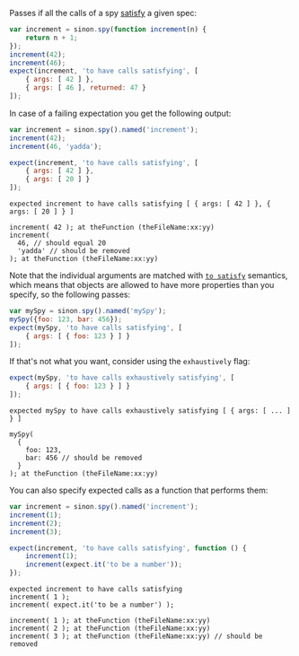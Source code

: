 Passes if all the calls of a spy [satisfy](http://unexpected.js.org/assertions/any/to-satisfy/) a given spec:

```js
var increment = sinon.spy(function increment(n) {
    return n + 1;
});
increment(42);
increment(46);
expect(increment, 'to have calls satisfying', [
    { args: [ 42 ] },
    { args: [ 46 ], returned: 47 }
]);
```

In case of a failing expectation you get the following output:

```js
var increment = sinon.spy().named('increment');
increment(42);
increment(46, 'yadda');

expect(increment, 'to have calls satisfying', [
    { args: [ 42 ] },
    { args: [ 20 ] }
]);
```

```output
expected increment to have calls satisfying [ { args: [ 42 ] }, { args: [ 20 ] } ]

increment( 42 ); at theFunction (theFileName:xx:yy)
increment(
  46, // should equal 20
  'yadda' // should be removed
); at theFunction (theFileName:xx:yy)
```

Note that the individual arguments are matched with
[`to satisfy`](http://unexpected.js.org/assertions/any/to-satisfy/)
semantics, which means that objects are allowed to have more properties than you
specify, so the following passes:

```js
var mySpy = sinon.spy().named('mySpy');
mySpy({foo: 123, bar: 456});
expect(mySpy, 'to have calls satisfying', [
    { args: [ { foo: 123 } ] }
]);
```

If that's not what you want, consider using the `exhaustively` flag:

```js
expect(mySpy, 'to have calls exhaustively satisfying', [
    { args: [ { foo: 123 } ] }
]);
```

```output
expected mySpy to have calls exhaustively satisfying [ { args: [ ... ] } ]

mySpy(
  {
    foo: 123,
    bar: 456 // should be removed
  }
); at theFunction (theFileName:xx:yy)
```

You can also specify expected calls as a function that performs them:

```js
var increment = sinon.spy().named('increment');
increment(1);
increment(2);
increment(3);

expect(increment, 'to have calls satisfying', function () {
    increment(1);
    increment(expect.it('to be a number'));
});
```

```output
expected increment to have calls satisfying
increment( 1 );
increment( expect.it('to be a number') );

increment( 1 ); at theFunction (theFileName:xx:yy)
increment( 2 ); at theFunction (theFileName:xx:yy)
increment( 3 ); at theFunction (theFileName:xx:yy) // should be removed
```
